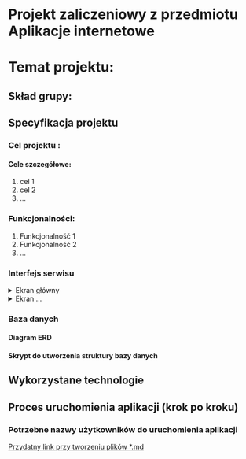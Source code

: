 # Projekt zaliczeniowy z przedmiotu Aplikacje internetowe

# Temat projektu: 
## Skład grupy: 
## Specyfikacja projektu
### Cel projektu :
#### Cele szczegółowe:
   1. cel 1
   2. cel 2
   3. ...
### Funkcjonalności:
   1. Funkcjonalność 1
   2. Funkcjonalność 2
   3. ...
### Interfejs serwisu

   <details>
       <summary>Ekran główny </summary>
			![alt text](https://gallery.dpcdn.pl/imgc/UGC/34567/g_-_960x640_-_s_x20131110194052_0.jpg)
           <p>Przedstawiono ...</p>
   </details>
	<details>
       <summary>Ekran ...</summary>
			![alt text](https://gallery.dpcdn.pl/imgc/UGC/34567/g_-_960x640_-_s_x20131110194052_0.jpg)
           <p>Czego dotyczy?</p>
   </details>
         
### Baza danych
####	Diagram ERD
####	Skrypt do utworzenia struktury bazy danych

## Wykorzystane technologie

## Proces uruchomienia aplikacji (krok po kroku)

### Potrzebne nazwy użytkowników do uruchomienia aplikacji


[Przydatny link przy tworzeniu plików *.md ](https://github.com/adam-p/markdown-here/wiki/Markdown-Cheatsheet)
